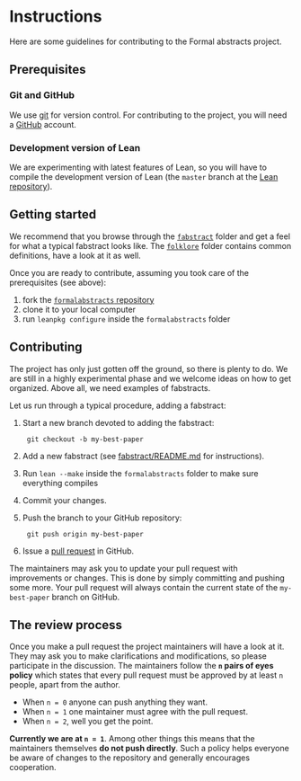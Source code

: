 # Instructions

Here are some guidelines for contributing to the Formal abstracts project.

## Prerequisites

### Git and GitHub

We use [git](https://git-scm.com) for version control. For contributing to the project,
you will need a [GitHub](https://github.com) account.

### Development version of Lean

We are experimenting with latest features of Lean, so you will have to compile the
development version of Lean (the `master` branch at
the [Lean repository](https://github.com/leanprover/lean)).

## Getting started

We recommend that you browse through the [`fabstract`](./fabstract) folder and get a
feel for what a typical fabstract looks like. The [`folklore`](./folklore) folder contains
common definitions, have a look at it as well.

Once you are ready to contribute, assuming you took care of the prerequisites (see above):

1. fork the [`formalabstracts` repository](https://github.com/formalabstracts/formalabstracts)
2. clone it to your local computer
3. run `leanpkg configure` inside the `formalabstracts` folder

## Contributing

The project has only just gotten off the ground, so there is plenty to do. We are still in
a highly experimental phase and we welcome ideas on how to get organized. Above all, we
need examples of fabstracts.

Let us run through a typical procedure, adding a fabstract:

1. Start a new branch devoted to adding the fabstract:

        git checkout -b my-best-paper

2. Add a new fabstract (see [fabstract/README.md](./fabstract/README.md)
   for instructions).

3. Run `lean --make` inside the `formalabstracts` folder to make sure everything compiles

4. Commit your changes.

5. Push the branch to your GitHub repository:

        git push origin my-best-paper

6. Issue a [pull request](https://github.com/formalabstracts/formalabstracts/pulls) in GitHub.

The maintainers may ask you to update your pull request with improvements or changes. This
is done by simply committing and pushing some more. Your pull request will always contain
the current state of the `my-best-paper` branch on GitHub.

## The review process

Once you make a pull request the project maintainers will have a look at it. They may ask
you to make clarifications and modifications, so please participate in the discussion. The
maintainers follow the **`n` pairs of eyes policy** which states that every pull request
must be approved by at least `n` people, apart from the author.

* When `n = 0` anyone can push anything they want.
* When `n = 1` one maintainer must agree with the pull request.
* When `n = 2`, well you get the point.

**Currently we are at `n = 1`**. Among other things this means that the maintainers
themselves **do not push directly**. Such a policy helps everyone be aware of changes to the
repository and generally encourages cooperation.
